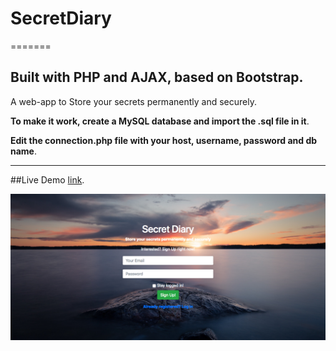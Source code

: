 # SecretDiary
=======

## Built with PHP and AJAX, based on Bootstrap.

A web-app to Store your secrets permanently and securely.

**To make it work, create a MySQL database and import the .sql file in it**.

**Edit the connection.php file with your host, username, password and db name**.

---


##Live Demo [link](https://www.manuel-inhertz.com/projects/secret-diary).

![Image](screenshot.png)